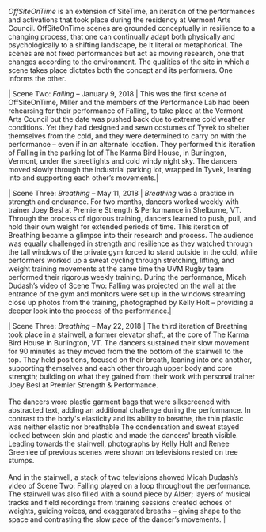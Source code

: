 *OffSiteOnTime* is an extension of SiteTime, an iteration of the performances and activations that took place during the residency at Vermont Arts Council. OffSiteOnTime scenes are grounded conceptually in resilience to a changing process, that one can continually adapt both physically and psychologically to a shifting landscape, be it literal or metaphorical. The scenes are not fixed performances but act as moving research, one that changes according to the environment. The qualities of the site in which a scene takes place dictates both the concept and its performers. One informs the other. 

| Scene Two: *Falling* – January 9, 2018 | This was the first scene of OffSiteOnTime, Miller and the members of the Performance Lab had been rehearsing for their performance of Falling, to take place at the Vermont Arts Council but the date was pushed back due to extreme cold weather conditions. Yet they had designed and sewn costumes of Tyvek to shelter themselves from the cold, and they were determined to carry on with the performance – even if in an alternate location. They performed this iteration of Falling in the parking lot of The Karma Bird House, in Burlington, Vermont, under the streetlights and cold windy night sky. The dancers moved slowly through the industrial parking lot, wrapped in Tyvek, leaning into and supporting each other’s movements.|

| Scene Three: *Breathing* – May 11, 2018 | *Breathing* was a practice in strength and endurance. For two months, dancers worked weekly with trainer Joey Besl at Premiere Strength & Performance in Shelburne, VT. Through the process of rigorous training, dancers learned to push, pull, and hold their own weight for extended periods of time. This iteration of Breathing became a glimpse into their research and process. The audience was equally challenged in strength and resilience as they watched through the tall windows of the private gym forced to stand outside in the cold, while performers worked up a sweat cycling through stretching, lifting, and weight training movements at the same time the UVM Rugby team performed their rigorous weekly training. During the performance, Micah Dudash’s video of Scene Two: Falling was projected on the wall at the entrance of the gym and monitors were set up in the windows streaming close up photos from the training, photographed by Kelly Holt – providing a deeper look into the process of the performance.|

| Scene Three: *Breathing* – May 22, 2018 | The third iteration of Breathing took place in a stairwell, a former elevator shaft, at the core of  The Karma Bird House in Burlington, VT. The dancers sustained their slow movement for 90 minutes as they moved from the the bottom of the stairwell to the top. They held positions, focused on their breath, leaning into one another, supporting themselves and each other through upper body and core strength; building on what they gained from their work with personal trainer Joey Besl at Premier Strength & Performance. <br><br> The dancers wore plastic garment bags that were silkscreened with abstracted text, adding an additional challenge during the performance. In contrast to the body's elasticity and its ability to breathe, the thin plastic was neither elastic nor breathable The condensation and sweat stayed locked between skin and plastic and made the dancers' breath visible. Leading towards the stairwell, photographs by Kelly Holt and Renee Greenlee of previous scenes were shown on televisions rested on tree stumps. <br><br> And in the stairwell, a stack of two televisions showed Micah Dudash’s video of Scene Two: Falling played on a loop throughout the performance. The stairwell was also filled with a sound piece by Alder; layers of musical tracks and field recordings from training sessions created echoes of weights, guiding voices, and exaggerated breaths – giving shape to the space and contrasting the slow pace of the dancer’s movements. |
